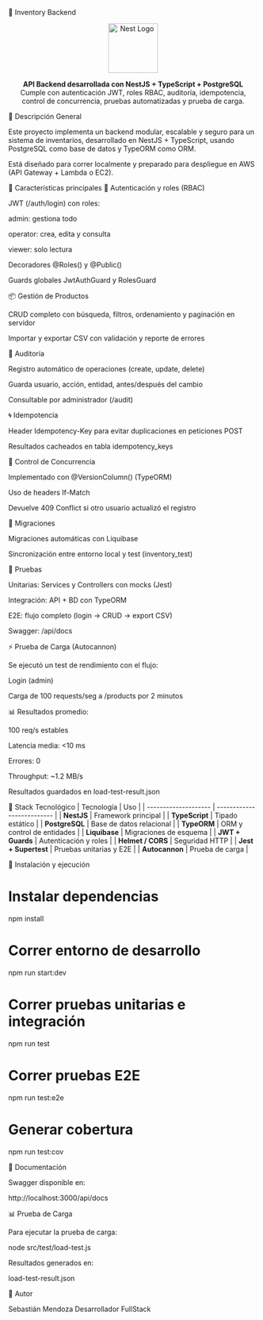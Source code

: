 🧠 Inventory Backend
<p align="center"> <a href="https://nestjs.com/" target="blank"><img src="https://nestjs.com/img/logo-small.svg" width="100" alt="Nest Logo" /></a> </p> <p align="center"> <b>API Backend desarrollada con NestJS + TypeScript + PostgreSQL</b><br/> Cumple con autenticación JWT, roles RBAC, auditoría, idempotencia, control de concurrencia, pruebas automatizadas y prueba de carga. </p>

🚀 Descripción General

Este proyecto implementa un backend modular, escalable y seguro para un sistema de inventarios, desarrollado en NestJS + TypeScript, usando PostgreSQL como base de datos y TypeORM como ORM.

Está diseñado para correr localmente y preparado para despliegue en AWS (API Gateway + Lambda o EC2).

🧩 Características principales
🔐 Autenticación y roles (RBAC)

JWT (/auth/login) con roles:

admin: gestiona todo

operator: crea, edita y consulta

viewer: solo lectura

Decoradores @Roles() y @Public()

Guards globales JwtAuthGuard y RolesGuard

📦 Gestión de Productos

CRUD completo con búsqueda, filtros, ordenamiento y paginación en servidor

Importar y exportar CSV con validación y reporte de errores

🧾 Auditoría

Registro automático de operaciones (create, update, delete)

Guarda usuario, acción, entidad, antes/después del cambio

Consultable por administrador (/audit)

🌀 Idempotencia

Header Idempotency-Key para evitar duplicaciones en peticiones POST

Resultados cacheados en tabla idempotency_keys

🔄 Control de Concurrencia

Implementado con @VersionColumn() (TypeORM)

Uso de headers If-Match

Devuelve 409 Conflict si otro usuario actualizó el registro

🧱 Migraciones

Migraciones automáticas con Liquibase

Sincronización entre entorno local y test (inventory_test)

🧪 Pruebas

Unitarias: Services y Controllers con mocks (Jest)

Integración: API + BD con TypeORM

E2E: flujo completo (login → CRUD → export CSV)

Swagger: /api/docs

⚡ Prueba de Carga (Autocannon)

Se ejecutó un test de rendimiento con el flujo:

Login (admin)

Carga de 100 requests/seg a /products por 2 minutos

📊 Resultados promedio:

100 req/s estables

Latencia media: <10 ms

Errores: 0

Throughput: ~1.2 MB/s

Resultados guardados en load-test-result.json

🧠 Stack Tecnológico
| Tecnología           | Uso                        |
| -------------------- | -------------------------- |
| **NestJS**           | Framework principal        |
| **TypeScript**       | Tipado estático            |
| **PostgreSQL**       | Base de datos relacional   |
| **TypeORM**          | ORM y control de entidades |
| **Liquibase**        | Migraciones de esquema     |
| **JWT + Guards**     | Autenticación y roles      |
| **Helmet / CORS**    | Seguridad HTTP             |
| **Jest + Supertest** | Pruebas unitarias y E2E    |
| **Autocannon**       | Prueba de carga            |


🧰 Instalación y ejecución
# Instalar dependencias
npm install

# Correr entorno de desarrollo
npm run start:dev

# Correr pruebas unitarias e integración
npm run test

# Correr pruebas E2E
npm run test:e2e

# Generar cobertura
npm run test:cov

📘 Documentación

Swagger disponible en:

http://localhost:3000/api/docs

📊 Prueba de Carga

Para ejecutar la prueba de carga:

node src/test/load-test.js

Resultados generados en:

load-test-result.json

👤 Autor

Sebastián Mendoza
Desarrollador FullStack
